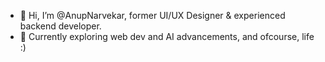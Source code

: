- 👋 Hi, I’m @AnupNarvekar, former UI/UX Designer & experienced backend developer.
- 🌱 Currently exploring web dev and AI advancements, and ofcourse, life :)

<!---
AnupNarvekar/AnupNarvekar is a ✨ special ✨ repository because its `README.md` (this file) appears on your GitHub profile.
You can click the Preview link to take a look at your changes.
--->
